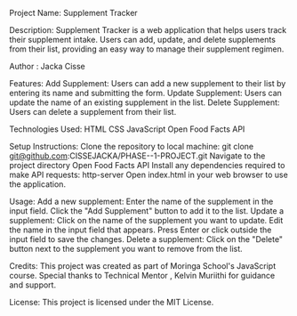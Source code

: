 Project Name: Supplement Tracker

Description:
Supplement Tracker is a web application that helps users track their supplement intake. Users can add, update, and delete supplements from their list, providing an easy way to manage their supplement regimen.

Author : Jacka Cisse

Features:
Add Supplement:
Users can add a new supplement to their list by entering its name and submitting the form.
Update Supplement:
Users can update the name of an existing supplement in the list.
Delete Supplement:
Users can delete a supplement from their list.

Technologies Used:
HTML
CSS
JavaScript
Open Food Facts API

Setup Instructions:
Clone the repository to local machine: git clone git@github.com:CISSEJACKA/PHASE--1-PROJECT.git
Navigate to the project directory
Open Food Facts API
Install any dependencies required to make API requests: http-server
Open index.html in your web browser to use the application.

Usage:
Add a new supplement:
Enter the name of the supplement in the input field.
Click the "Add Supplement" button to add it to the list.
Update a supplement:
Click on the name of the supplement you want to update.
Edit the name in the input field that appears.
Press Enter or click outside the input field to save the changes.
Delete a supplement:
Click on the "Delete" button next to the supplement you want to remove from the list.

Credits:
This project was created as part of Moringa School's JavaScript course.
Special thanks to Technical Mentor , Kelvin Muriithi for guidance and support.

License:
This project is licensed under the MIT License.
